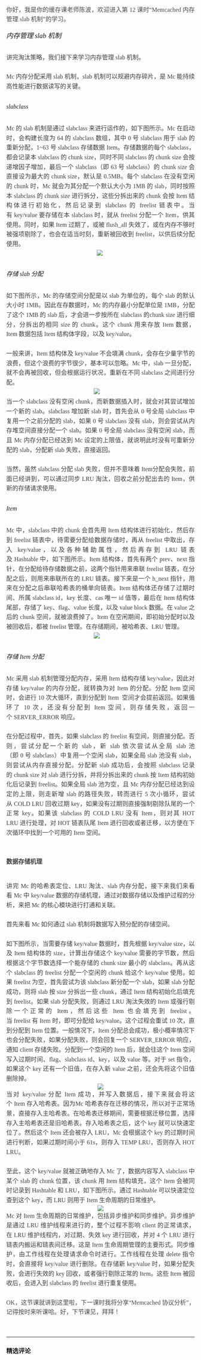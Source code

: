 <p style="text-align: justify; line-height: 1.75em;"><span style="color: rgb(73, 73, 73); text-indent: 29.3333px; font-family: 微软雅黑, &quot;Microsoft YaHei&quot;; font-size: 16px;">你好，我是你的缓存课老师陈波，欢迎进入第&nbsp;12&nbsp;课时“Memcached&nbsp;内存管理 slab 机制”的学习。</span></p>
<h6 style="text-indent: 0em; white-space: normal; text-align: justify; line-height: 1.75em;"><span style="font-family: 微软雅黑, &quot;Microsoft YaHei&quot;; font-size: 18px;">内存管理&nbsp;slab&nbsp;机制</span></h6>
<p style="margin-top: 0pt; margin-bottom: 0pt; text-indent: 0em; white-space: normal; font-size: 11pt; color: rgb(73, 73, 73); text-align: justify; line-height: 1.75em;"><span style="color: rgb(63, 63, 63); font-family: 微软雅黑, &quot;Microsoft YaHei&quot;; font-size: 16px;">讲完淘汰策略，我们接下来学习内存管理 slab 机制。</span></p>
<p style="margin-top: 0pt; margin-bottom: 0pt; text-indent: 0em; white-space: normal; font-size: 11pt; color: rgb(73, 73, 73); text-align: justify; line-height: 1.75em;"><span style="color: rgb(63, 63, 63); font-family: 微软雅黑, &quot;Microsoft YaHei&quot;; font-size: 16px;">&nbsp;</span></p>
<p style="margin-top: 0pt; margin-bottom: 0pt; text-indent: 0em; white-space: normal; font-size: 11pt; color: rgb(73, 73, 73); text-align: justify; line-height: 1.75em;"><span style="color: rgb(63, 63, 63); font-family: 微软雅黑, &quot;Microsoft YaHei&quot;; font-size: 16px;">Mc&nbsp;内存分配采用&nbsp;slab&nbsp;机制，slab&nbsp;机制可以规避内存碎片，是&nbsp;Mc&nbsp;能持续高性能进行数据读写的关键。</span></p>
<h2 style="white-space: normal;"></h2>
<h6 style="text-indent: 0em; white-space: normal; text-align: justify; line-height: 1.75em;"><span style="font-family: 微软雅黑, &quot;Microsoft YaHei&quot;; font-size: 16px;">slabclass</span></h6>
<p style="margin-top: 0pt; margin-bottom: 0pt; text-indent: 0em; white-space: normal; font-size: 11pt; color: rgb(73, 73, 73); text-align: justify; line-height: 1.75em;"><span style="color: rgb(63, 63, 63); font-family: 微软雅黑, &quot;Microsoft YaHei&quot;; font-size: 16px;">Mc&nbsp;的&nbsp;slab&nbsp;机制是通过&nbsp;slabclass&nbsp;来进行运作的，如下图所示。Mc&nbsp;在启动时，会构建长度为&nbsp;64&nbsp;的&nbsp;slabclass&nbsp;数组，其中&nbsp;0&nbsp;号&nbsp;slabclass 用于&nbsp;slab&nbsp;的重新分配，1~63&nbsp;号&nbsp;slabclass&nbsp;存储数据&nbsp;Item。存储数据的每个&nbsp;slabclass，都会记录本&nbsp;slabclass&nbsp;的&nbsp;chunk size，同时不同&nbsp;slabclass&nbsp;的&nbsp;chunk size&nbsp;会按递增因子增加，最后一个&nbsp;slabclass（即&nbsp;63&nbsp;号&nbsp;slabclass）的&nbsp;chunk size&nbsp;会直接设为最大的&nbsp;chunk size，默认是 0.5MB。每个&nbsp;slabclass&nbsp;在没有空闲的&nbsp;chunk&nbsp;时，Mc&nbsp;就会为其分配一个默认大小为&nbsp;1MB&nbsp;的&nbsp;slab，同时按照本&nbsp;slabclass&nbsp;的&nbsp;chunk size&nbsp;进行拆分，这些分拆出来的&nbsp;chunk&nbsp;会按&nbsp;Item&nbsp;结构体进行初始化，然后记录到&nbsp;slabclass&nbsp;的&nbsp;freelist&nbsp;链表中。当有&nbsp;key/value&nbsp;要存储在本&nbsp;slabclass&nbsp;时，就从&nbsp;freelist&nbsp;分配一个&nbsp;Item，供其使用。同时，如果&nbsp;Item&nbsp;过期了，或被&nbsp;flush_all&nbsp;失效了，或在内存不够时被强项剔除了，也会在适当时刻，重新被回收到&nbsp;freelist，以供后续分配使用。</span></p>
<p style="margin-top: 0pt; margin-bottom: 0pt; text-indent: 0em; white-space: normal; font-size: 11pt; color: rgb(73, 73, 73); text-align: center; line-height: 1.75em;"><span style="font-family: 微软雅黑, &quot;Microsoft YaHei&quot;; text-indent: 0em; font-size: 16px;"><img src="http://s0.lgstatic.com/i/image2/M01/99/E4/CgotOV2lNbaAadotAADCA27LTFE147.png" style="text-align: justify;">&nbsp;</span></p>
<h2 style="white-space: normal;"></h2>
<h6 style="text-indent: 0em; white-space: normal; text-align: justify; line-height: 1.75em;"><span style="font-family: 微软雅黑, &quot;Microsoft YaHei&quot;; font-size: 16px;">存储 slab 分配</span></h6>
<p style="margin-top: 0pt; margin-bottom: 0pt; text-indent: 0em; white-space: normal; font-size: 11pt; color: rgb(73, 73, 73); text-align: justify; line-height: 1.75em;"><span style="color: rgb(63, 63, 63); font-family: 微软雅黑, &quot;Microsoft YaHei&quot;; font-size: 16px;">如下图所示，Mc&nbsp;的存储空间分配是以&nbsp;slab&nbsp;为单位的，每个&nbsp;slab&nbsp;的默认大小时&nbsp;1MB。因此在存数据时，Mc&nbsp;的内存最小分配单位是&nbsp;1MB，分配了这个&nbsp;1MB&nbsp;的&nbsp;slab&nbsp;后，才会进一步按所在&nbsp;slabclass&nbsp;的chunk size&nbsp;进行细分，分拆出的相同&nbsp;size&nbsp;的&nbsp;chunk。这个&nbsp;chunk&nbsp;用来存放&nbsp;Item&nbsp;数据，Item&nbsp;数据包括&nbsp;Item&nbsp;结构体字段，以及&nbsp;key/value。</span></p>
<p style="margin-top: 0pt; margin-bottom: 0pt; text-indent: 0em; white-space: normal; font-size: 11pt; color: rgb(73, 73, 73); text-align: justify; line-height: 1.75em;"><span style="color: rgb(63, 63, 63); font-family: 微软雅黑, &quot;Microsoft YaHei&quot;; font-size: 16px;"><br></span></p>
<p style="margin-top: 0pt; margin-bottom: 0pt; text-indent: 0em; white-space: normal; font-size: 11pt; color: rgb(73, 73, 73); text-align: justify; line-height: 1.75em;"><span style="color: rgb(63, 63, 63); font-family: 微软雅黑, &quot;Microsoft YaHei&quot;; font-size: 16px;">一般来讲，Item&nbsp;结构体及&nbsp;key/value&nbsp;不会填满&nbsp;chunk，会存在少量字节的浪费，但这个浪费的字节很少，基本可以忽略。Mc&nbsp;中，slab&nbsp;一旦分配，就不会再被回收，但会根据运行状况，重新在不同&nbsp;slabclass&nbsp;之间进行分配。</span></p>
<p style="margin-top: 0pt; margin-bottom: 0pt; text-indent: 0em; white-space: normal; font-size: 11pt; color: rgb(73, 73, 73); text-align: center; line-height: 1.75em;"><span style="font-family: 微软雅黑, &quot;Microsoft YaHei&quot;; font-size: 16px; text-indent: 0em;"><img src="http://s0.lgstatic.com/i/image2/M01/99/C5/CgoB5l2lNbaAW86tAAB5QW90gyU465.png" style="text-align: justify;">&nbsp; &nbsp; &nbsp;</span></p>
<p style="margin-top: 0pt; margin-bottom: 0pt; text-indent: 0em; white-space: normal; font-size: 11pt; color: rgb(73, 73, 73); text-align: justify; line-height: 1.75em;"><span style="color: rgb(63, 63, 63); font-family: 微软雅黑, &quot;Microsoft YaHei&quot;; font-size: 16px;">当一个&nbsp;slabclass&nbsp;没有空闲&nbsp;chunk，而新数据插入时，就会对其尝试增加一个新的&nbsp;slab。slabclass&nbsp;增加新&nbsp;slab&nbsp;时，首先会从&nbsp;0&nbsp;号全局&nbsp;slabclass&nbsp;中复用一个之前分配的&nbsp;slab，如果&nbsp;0&nbsp;号&nbsp;slabclass&nbsp;没有&nbsp;slab，则会尝试从内存堆空间直接分配一个&nbsp;slab。如果&nbsp;0&nbsp;号全局&nbsp;slabclass&nbsp;没有空闲&nbsp;slab，而且&nbsp;Mc&nbsp;内存分配已经达到&nbsp;Mc&nbsp;设定的上限值，就说明此时没有可重新分配的&nbsp;slab，分配新&nbsp;slab&nbsp;失败，直接返回。</span></p>
<p style="margin-top: 0pt; margin-bottom: 0pt; text-indent: 0em; white-space: normal; font-size: 11pt; color: rgb(73, 73, 73); text-align: justify; line-height: 1.75em;"><span style="color: rgb(63, 63, 63); font-family: 微软雅黑, &quot;Microsoft YaHei&quot;; font-size: 16px;"><br></span></p>
<p style="margin-top: 0pt; margin-bottom: 0pt; text-indent: 0em; white-space: normal; font-size: 11pt; color: rgb(73, 73, 73); text-align: justify; line-height: 1.75em;"><span style="color: rgb(63, 63, 63); font-family: 微软雅黑, &quot;Microsoft YaHei&quot;; font-size: 16px;">当然，虽然&nbsp;slabclass&nbsp;分配&nbsp;slab&nbsp;失败，但并不意味着&nbsp;Item分配会失败，前面已经讲到，可以通过同步 LRU&nbsp;淘汰，回收之前分配出去的&nbsp;Item，供新的存储请求使用。</span></p>
<h2 style="white-space: normal;"></h2>
<h6 style="text-indent: 0em; white-space: normal; text-align: justify; line-height: 1.75em;"><span style="font-family: 微软雅黑, &quot;Microsoft YaHei&quot;; font-size: 16px;">Item</span></h6>
<p style="margin-top: 0pt; margin-bottom: 0pt; text-indent: 0em; white-space: normal; font-size: 11pt; color: rgb(73, 73, 73); text-align: justify; line-height: 1.75em;"><span style="color: rgb(63, 63, 63); font-family: 微软雅黑, &quot;Microsoft YaHei&quot;; font-size: 16px;">Mc&nbsp;中，slabclass&nbsp;中的&nbsp;chunk&nbsp;会首先用&nbsp;Item&nbsp;结构体进行初始化，然后存到&nbsp;freelist&nbsp;链表中，待需要分配给数据存储时，再从&nbsp;freelist&nbsp;中取出，存入&nbsp;key/value，以及各种辅助属性，然后再存到&nbsp;LRU&nbsp;链表及&nbsp;Hashtable&nbsp;中，如下图所示。Item&nbsp;结构体，首先有两个&nbsp;prev、next&nbsp;指针，在分配给待存储数据之前，这两个指针用来串联&nbsp;freelist&nbsp;链表，在分配之后，则用来串联所在的&nbsp;LRU&nbsp;链表。接下来是一个&nbsp;h_next&nbsp;指针，用来在分配之后串联哈希表的桶单向链表。Item&nbsp;结构体还存储了过期时间、所属&nbsp;slabclass&nbsp;id，key&nbsp;长度、cas&nbsp;唯一&nbsp;id&nbsp;值等，最后在&nbsp;Item&nbsp;结构体尾部，存储了&nbsp;key、flag、value&nbsp;长度，以及&nbsp;value&nbsp;block&nbsp;数据。在&nbsp;value&nbsp;之后的&nbsp;chunk&nbsp;空间，就被浪费掉了。Item&nbsp;在空闲期间，即初始分配时以及被回收后，都被&nbsp;freelist&nbsp;管理。在存储期间，被哈希表、LRU&nbsp;管理。</span></p>
<p style="margin-top: 0pt; margin-bottom: 0pt; text-indent: 0em; white-space: normal; font-size: 11pt; color: rgb(73, 73, 73); text-align: center; line-height: 1.75em;"><span style="font-family: 微软雅黑, &quot;Microsoft YaHei&quot;; font-size: 16px; text-indent: 0em;"><img src="http://s0.lgstatic.com/i/image2/M01/99/E4/CgotOV2lNbaAJAdTAADQDnmaLHo150.png" style="text-align: justify;">&nbsp; &nbsp; &nbsp;</span></p>
<h2 style="white-space: normal;"></h2>
<h6 style="text-indent: 0em; white-space: normal; text-align: justify; line-height: 1.75em;"><span style="font-family: 微软雅黑, &quot;Microsoft YaHei&quot;; font-size: 16px;">存储 Item 分配</span></h6>
<p style="margin-top: 0pt; margin-bottom: 0pt; text-indent: 0em; white-space: normal; font-size: 11pt; color: rgb(73, 73, 73); text-align: justify; line-height: 1.75em;"><span style="color: rgb(63, 63, 63); font-family: 微软雅黑, &quot;Microsoft YaHei&quot;; font-size: 16px;">Mc&nbsp;采用&nbsp;slab&nbsp;机制管理分配内存，采用&nbsp;Item&nbsp;结构存储&nbsp;key/value，因此对存储&nbsp;key/value&nbsp;的内存分配，就转换为对&nbsp;Item&nbsp;的分配。分配&nbsp;Item&nbsp;空间时，会进行&nbsp;10&nbsp;次大循环，直到分配到&nbsp;Item&nbsp;&nbsp;空间才会提前返回。如果循环了&nbsp;10&nbsp;次，还没有分配到&nbsp;Item&nbsp;空间，则存储失败，返回一个&nbsp;SERVER_ERROR&nbsp;响应。</span></p>
<p style="margin-top: 0pt; margin-bottom: 0pt; text-indent: 0em; white-space: normal; font-size: 11pt; color: rgb(73, 73, 73); text-align: justify; line-height: 1.75em;"><span style="color: rgb(63, 63, 63); font-family: 微软雅黑, &quot;Microsoft YaHei&quot;; font-size: 16px;">&nbsp;</span></p>
<p style="margin-top: 0pt; margin-bottom: 0pt; text-indent: 0em; white-space: normal; font-size: 11pt; color: rgb(73, 73, 73); text-align: justify; line-height: 1.75em;"><span style="color: rgb(63, 63, 63); font-family: 微软雅黑, &quot;Microsoft YaHei&quot;; font-size: 16px;">在分配过程中，首先，如果&nbsp;slabclass&nbsp;的&nbsp;freelist&nbsp;有空间，则直接分配。否则，尝试分配一个新的&nbsp;slab，新&nbsp;slab&nbsp;依次尝试从全局&nbsp;slab&nbsp;池（即&nbsp;0&nbsp;号&nbsp;slabclass）中复用一个空闲&nbsp;slab，如果全局&nbsp;slab&nbsp;池没有&nbsp;slab，则尝试从内存直接分配。分配新&nbsp;slab&nbsp;成功后，会按照&nbsp;slabclass&nbsp;记录的&nbsp;chunk size&nbsp;对&nbsp;slab&nbsp;进行分拆，并将分拆出来的&nbsp;chunk&nbsp;按&nbsp;Item&nbsp;结构初始化后记录到&nbsp;freelist。如果全局&nbsp;slab&nbsp;池为空，且&nbsp;Mc&nbsp;内存分配已经达到设定的上限，则走新增&nbsp;slab&nbsp;的路径失败，转而进行&nbsp;5&nbsp;次小循环，尝试从&nbsp;COLD LRU&nbsp;回收过期&nbsp;key，如果没有过期则直接强制剔除队尾的一个正常&nbsp;key。如果该&nbsp;slabclass&nbsp;的&nbsp;COLD LRU&nbsp;没有&nbsp;Item，则对其&nbsp;HOT LRU&nbsp;进行处理，对&nbsp;HOT&nbsp;链表队尾&nbsp;Item&nbsp;进行回收或者迁移，以方便在下次循环中找到一个可用的&nbsp;Item&nbsp;空间。</span></p>
<h1 style="white-space: normal;"><p style="text-align: justify; line-height: 1.75em; text-indent: 0em;"><span style="color: rgb(63, 63, 63); font-family: 微软雅黑, &quot;Microsoft YaHei&quot;; font-size: 16px;">数据存储机理</span></p></h1>
<p style="margin-top: 0pt; margin-bottom: 0pt; text-indent: 0em; white-space: normal; font-size: 11pt; color: rgb(73, 73, 73); text-align: justify; line-height: 1.75em;"><span style="color: rgb(63, 63, 63); font-family: 微软雅黑, &quot;Microsoft YaHei&quot;; font-size: 16px;">讲完&nbsp;Mc&nbsp;的哈希表定位、LRU&nbsp;淘汰、slab&nbsp;内存分配，接下来我们来看看&nbsp;Mc&nbsp;中&nbsp;key/value&nbsp;数据的存储机理，通过对数据存储以及维护过程的分析，来把&nbsp;Mc&nbsp;的核心模块进行打通和关联。</span></p>
<p style="margin-top: 0pt; margin-bottom: 0pt; text-indent: 0em; white-space: normal; font-size: 11pt; color: rgb(73, 73, 73); text-align: justify; line-height: 1.75em;"><span style="color: rgb(63, 63, 63); font-family: 微软雅黑, &quot;Microsoft YaHei&quot;; font-size: 16px;">&nbsp;</span></p>
<p style="margin-top: 0pt; margin-bottom: 0pt; text-indent: 0em; white-space: normal; font-size: 11pt; color: rgb(73, 73, 73); text-align: justify; line-height: 1.75em;"><span style="color: rgb(63, 63, 63); font-family: 微软雅黑, &quot;Microsoft YaHei&quot;; font-size: 16px;">首先来看&nbsp;Mc&nbsp;如何通过&nbsp;slab&nbsp;机制将数据写入预分配的存储空间。</span></p>
<p style="margin-top: 0pt; margin-bottom: 0pt; text-indent: 0em; white-space: normal; font-size: 11pt; color: rgb(73, 73, 73); text-align: justify; line-height: 1.75em;"><span style="color: rgb(63, 63, 63); font-family: 微软雅黑, &quot;Microsoft YaHei&quot;; font-size: 16px;"><br></span></p>
<p style="margin-top: 0pt; margin-bottom: 0pt; text-indent: 0em; white-space: normal; font-size: 11pt; color: rgb(73, 73, 73); text-align: justify; line-height: 1.75em;"><span style="color: rgb(63, 63, 63); font-family: 微软雅黑, &quot;Microsoft YaHei&quot;; font-size: 16px;">如下图所示，当需要存储&nbsp;key/value&nbsp;数据时，首先根据&nbsp;key/value size，以及&nbsp;Item&nbsp;结构体的&nbsp;size，计算出存储这个&nbsp;key/value&nbsp;需要的字节数，然后根据这个字节数选择一个能存储的&nbsp;chunk size&nbsp;最小的&nbsp;slabclass。再从这个&nbsp;slabclass&nbsp;的&nbsp;freelist&nbsp;分配一个空闲的&nbsp;chunk&nbsp;给这个&nbsp;key/value&nbsp;使用。如果&nbsp;freelist&nbsp;为空，首先尝试为该&nbsp;slabclass&nbsp;新分配一个&nbsp;slab，如果&nbsp;slab&nbsp;分配成功，则将&nbsp;slab&nbsp;按&nbsp;size&nbsp;分拆出一些&nbsp;chunk，通过&nbsp;Item&nbsp;结构初始化后填充到&nbsp;freelist。如果&nbsp;slab&nbsp;分配失败，则通过&nbsp;LRU&nbsp;淘汰失效的&nbsp;Item&nbsp;或强行剔除一个正常的&nbsp;Item，然后这些&nbsp;Item&nbsp;也会填充到&nbsp;freelist。当&nbsp;freelist&nbsp;有&nbsp;Item&nbsp;时，即可分配给&nbsp;key/value。这个过程会重试&nbsp;10&nbsp;次，直到分配到&nbsp;Item&nbsp;位置。一般情况下，Item&nbsp;分配总会成功，极小概率情况下也会分配失败，如果分配失败，则会回复一个&nbsp;SERVER_ERROR&nbsp;响应，通知&nbsp;client&nbsp;存储失败。分配到一个空闲的&nbsp;Item&nbsp;后，就会往这个&nbsp;Item&nbsp;空间写入过期时间、flag、slabclass&nbsp;id、key，以及&nbsp;value&nbsp;等。对于&nbsp;set&nbsp;指令，如果这个&nbsp;key&nbsp;还有一个旧值，在存入新&nbsp;value&nbsp;之前，还会先将这个旧值删除掉。</span></p>
<p style="margin-top: 0pt; margin-bottom: 0pt; text-indent: 0em; white-space: normal; font-size: 11pt; color: rgb(73, 73, 73); text-align: center; line-height: 1.75em;"><span style="color: rgb(63, 63, 63); font-family: 微软雅黑, &quot;Microsoft YaHei&quot;; font-size: 16px; text-indent: 0em;"><img src="http://s0.lgstatic.com/i/image2/M01/99/C5/CgoB5l2lNbaAPBGDAAD9uoSXyug151.png" style="text-align: justify;"></span></p>
<p style="margin-top: 0pt; margin-bottom: 0pt; text-indent: 0em; white-space: normal; font-size: 11pt; color: rgb(73, 73, 73); text-align: justify; line-height: 1.75em;"><span style="color: rgb(63, 63, 63); font-family: 微软雅黑, &quot;Microsoft YaHei&quot;; font-size: 16px; text-indent: 0em;">当对&nbsp;key/value&nbsp;分配&nbsp;Item&nbsp;成功，并写入数据后，接下来就会将这个&nbsp;Item&nbsp;存入哈希表。因为Mc&nbsp;哈希表存在迁移的情况，所以对于正常场景，直接存入主哈希表。在哈希表迁移期间，需要根据迁移位置，选择存入主哈希表还是旧哈希表。存入哈希表之后，这个&nbsp;key&nbsp;就可以快速定位了。然后这个&nbsp;Item&nbsp;还会被存入&nbsp;LRU，Mc&nbsp;会根据这个&nbsp;key&nbsp;的过期时间进行判断，如果过期时间小于&nbsp;61s，则存入&nbsp;TEMP LRU，否则存入&nbsp;HOT LRU。</span></p>
<p style="margin-top: 0pt; margin-bottom: 0pt; text-indent: 0em; white-space: normal; font-size: 11pt; color: rgb(73, 73, 73); text-align: justify; line-height: 1.75em;"><span style="color: rgb(63, 63, 63); font-family: 微软雅黑, &quot;Microsoft YaHei&quot;; font-size: 16px;">&nbsp;</span></p>
<p style="margin-top: 0pt; margin-bottom: 0pt; text-indent: 0em; white-space: normal; font-size: 11pt; color: rgb(73, 73, 73); text-align: justify; line-height: 1.75em;"><span style="color: rgb(63, 63, 63); font-family: 微软雅黑, &quot;Microsoft YaHei&quot;; font-size: 16px;">至此，这个&nbsp;key/value&nbsp;就被正确地存入&nbsp;Mc&nbsp;了，数据内容写入&nbsp;slabclass&nbsp;中某个&nbsp;slab&nbsp;的&nbsp;chunk&nbsp;位置，该&nbsp;chunk&nbsp;用&nbsp;Item&nbsp;结构填充，这个&nbsp;Item&nbsp;会被同时记录到&nbsp;Hashtable&nbsp;和&nbsp;LRU，如下图所示。通过&nbsp;Hashtable&nbsp;可以快速定位查到这个&nbsp;key，而&nbsp;LRU&nbsp;则用于&nbsp;Item&nbsp;生命周期的日常维护。</span></p>
<p style="margin-top: 0pt; margin-bottom: 0pt; text-indent: 0em; white-space: normal; font-size: 11pt; color: rgb(73, 73, 73); text-align: center; line-height: 1.75em;"><span style="color: rgb(63, 63, 63); font-family: 微软雅黑, &quot;Microsoft YaHei&quot;; font-size: 16px;"><img src="http://s0.lgstatic.com/i/image2/M01/99/E5/CgotOV2lNbaAaiifAACi2sd0Il8906.png" style="text-align: justify;"></span></p>
<p style="margin-top: 0pt; margin-bottom: 0pt; text-indent: 0em; white-space: normal; font-size: 11pt; color: rgb(73, 73, 73); text-align: justify; line-height: 1.75em;"><span style="color: rgb(63, 63, 63); font-family: 微软雅黑, &quot;Microsoft YaHei&quot;; font-size: 16px;">Mc&nbsp;对&nbsp;Item&nbsp;生命周期的日常维护，包括异步维护和同步维护。异步维护是通过&nbsp;LRU&nbsp;维护线程来进行的，整个过程不影响&nbsp;client&nbsp;的正常请求，在&nbsp;LRU&nbsp;维护线程内，对过期、失效&nbsp;key&nbsp;进行回收，并对&nbsp;4&nbsp;个&nbsp;LRU&nbsp;进行链表内搬运和链表间迁移。这是&nbsp;Item&nbsp;生命周期管理的主要形式。同步维护，由工作线程在处理请求命令时进行。工作线程在处理&nbsp;delete&nbsp;指令时，会直接将&nbsp;key/value&nbsp;进行删除。在存储新&nbsp;key/value&nbsp;时，如果分配失败，会进行失效的&nbsp;key&nbsp;回收，或者强行剔除正常的&nbsp;Item。这些&nbsp;Item&nbsp;被回收后，会进入到&nbsp;slabclass&nbsp;的&nbsp;freelist&nbsp;进行重复使用。</span></p>
<p style="margin-top: 0pt; margin-bottom: 0pt; text-indent: 0em; white-space: normal; font-size: 11pt; color: rgb(73, 73, 73); text-align: justify; line-height: 1.75em;"><span style="font-family: 微软雅黑, &quot;Microsoft YaHei&quot;; font-size: 16px; text-indent: 29.3333px;"><br></span></p>
<p style="margin-top: 0pt; margin-bottom: 0pt; text-indent: 0em; white-space: normal; font-size: 11pt; color: rgb(73, 73, 73); text-align: justify; line-height: 1.75em;"><span style="font-family: 微软雅黑, &quot;Microsoft YaHei&quot;; font-size: 16px; text-indent: 29.3333px;">OK，这节课就讲到这里啦，下一课时我将分享“Memcached 协议分析”，记得按时来听课哈。好，下节课见，拜拜！</span></p>
<p style="text-align: justify; line-height: 1.75em;"><span style="color: rgb(73, 73, 73); font-size: 14.6667px; text-indent: 29.3333px; font-family: 微软雅黑, &quot;Microsoft YaHei&quot;;"><br></span></p>

---

### 精选评论


